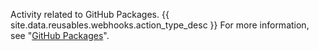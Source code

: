 Activity related to GitHub Packages. {{ site.data.reusables.webhooks.action_type_desc }} For more information, see "[GitHub Packages](/packages)".